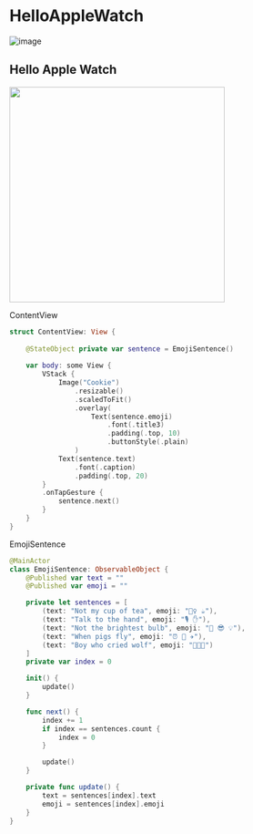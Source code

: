 # HelloAppleWatch
![image](https://user-images.githubusercontent.com/47273077/185726085-22a4f669-a3eb-40ae-86b1-007c0b4b43e2.png)

## Hello Apple Watch
<img width="378" src="https://user-images.githubusercontent.com/47273077/185726120-b04ebd20-3bb6-4aba-98c7-222d274ed602.gif">

ContentView
```swift
struct ContentView: View {
    
    @StateObject private var sentence = EmojiSentence()
    
    var body: some View {
        VStack {
            Image("Cookie")
                .resizable()
                .scaledToFit()
                .overlay(
                    Text(sentence.emoji)
                        .font(.title3)
                        .padding(.top, 10)
                        .buttonStyle(.plain)
                )
            Text(sentence.text)
                .font(.caption)
                .padding(.top, 20)
        }
        .onTapGesture {
            sentence.next()
        }
    }
}

```

EmojiSentence
```swift
@MainActor
class EmojiSentence: ObservableObject {
    @Published var text = ""
    @Published var emoji = ""

    private let sentences = [
        (text: "Not my cup of tea", emoji: "🙅‍♀️ ☕️"),
        (text: "Talk to the hand", emoji: "🎙 ✋"),
        (text: "Not the brightest bulb", emoji: "🚫 😎 💡"),
        (text: "When pigs fly", emoji: "⏰ 🐷 ✈️"),
        (text: "Boy who cried wolf", emoji: "🚶😭🐺")
    ]
    private var index = 0

    init() {
        update()
    }

    func next() {
        index += 1
        if index == sentences.count {
            index = 0
        }

        update()
    }

    private func update() {
        text = sentences[index].text
        emoji = sentences[index].emoji
    }
}
```
